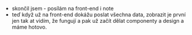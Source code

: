- skončil jsem - posílám na front-end i note
- teď když už na front-end dokážu poslat všechna data, zobrazit je první jen tak at vidím, že fungují a pak už začít dělat componenty a design a máme hotovo.
